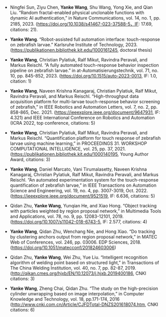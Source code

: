 - Ningfei Sun, Ziyu Chen, <strong>Yanke Wang</strong>, Shu Wang, Yong Xie, and Qian Liu. “Random fractal-enabled physical unclonable functions with dynamic AI authentication,” in Nature Communications, vol. 14, no. 1, pp. 2185, 2023. (https://doi.org/10.1038/s41467-023-37588-5，IF: 17.69, citations: 21).

- <strong>Yanke Wang</strong>. “Robot-assisted full automation interface: touch-response on zebrafish larvae.” Karlsruhe Institute of Technology, 2023. (https://publikationen.bibliothek.kit.edu/1000161245, doctoral thesis)

- <strong>Yanke Wang</strong>, Christian Pylatiuk, Ralf Mikut, Ravindra Peravali, and Markus Reischl. “A fully automated touch-response behavior inspection pipeline on zebrafish larvae.” in at-Automatisierungstechnik, vol. 71, no. 10, pp. 845-852, 2023. (https://doi.org/10.1515/auto-2023-0013, IF: 1.0, citation: 1)

- <strong>Yanke Wang</strong>, Naveen Krishna Kanagaraj, Christian Pylatiuk, Ralf Mikut, Ravindra Peravali, and Markus Reischl. “High-throughput data acquisition platform for multi-larvae touch-response behavior screening of zebrafish,” in IEEE Robotics and Automation Letters, vol. 7, no. 2, pp. 858-865, Dec. 2021. (https://ieeexplore.ieee.org/document/9647931, IF: 4.321) and IEEE International Conference on Robotics and Automation (ICRA 2022, top conference, citations: 5) 

- <strong>Yanke Wang</strong>, Christian Pylatiuk, Ralf Mikut, Ravindra Peravali, and Markus Reischl. “Quantification platform for touch response of zebrafish larvae using machine learning,” in PROCEEDINGS 31. WORKSHOP COMPUTATIONAL INTELLIGENCE, vol. 25, pp. 37, 2021. (https://publikationen.bibliothek.kit.edu/1000140195, Young Author Award, citations: 3)

- <strong>Yanke Wang</strong>, Daniel Marcato, Vani Tirumalasetty, Naveen Krishna Kanagaraj, Christian Pylatiuk, Ralf Mikut, Ravindra Peravali, and Markus Reischl. “An automated experimentation system for the touch-response quantification of zebrafish larvae,” in IEEE Transactions on Automation Science and Engineering, vol. 19, no. 4, pp. 3007-3019, Oct. 2022. (https://ieeexplore.ieee.org/document/9521519, IF: 6.636, citations: 5)

- Qidan Zhu, <strong>Yanke Wang</strong>, Yunqian He, and Xiao Hong. “Object tracking with particles weighted by region proposal network,” in Multimedia Tools and Applications, vol. 78, no. 9, pp. 12083-12101, 2019. (https://doi.org/10.1007/s11042-018-6743-5, IF: 2.577, citations: 4)

- <strong>Yanke Wang</strong>, Qidan Zhu, Wenchang Nie, and Hong Xiao. “Do tracking by clustering anchors output from region proposal network,” in MATEC Web of Conferences, vol. 246, pp. 03006. EDP Sciences, 2018. (https://doi.org/10.1051/matecconf/201824603006)

- Qidan Zhu, <strong>Yanke Wang</strong>, Wei Zhu, Yue Liu. “Intelligent recognition algorithm of welding point based on structured light,” in Transactions of The China Welding Institution, vol. 40, no. 7, pp. 82-87,  2019. (http://qikan.cmes.org/hjxb/EN/10.12073/j.hjxb.2019400186, CNKI citations: 3)

- <strong>Yanke Wang</strong>, Zheng Chai, Qidan Zhu. “The study on the high-precision cylinder unwrapping based on image interpolation,” in Computer Knowledge and Technology, vol. 18, pp.171-174, 2016 (http://www.cnki.com.cn/Article/CJFDTotal-DNZS201618074.htm, CNKI citations: 6) 


 
 




